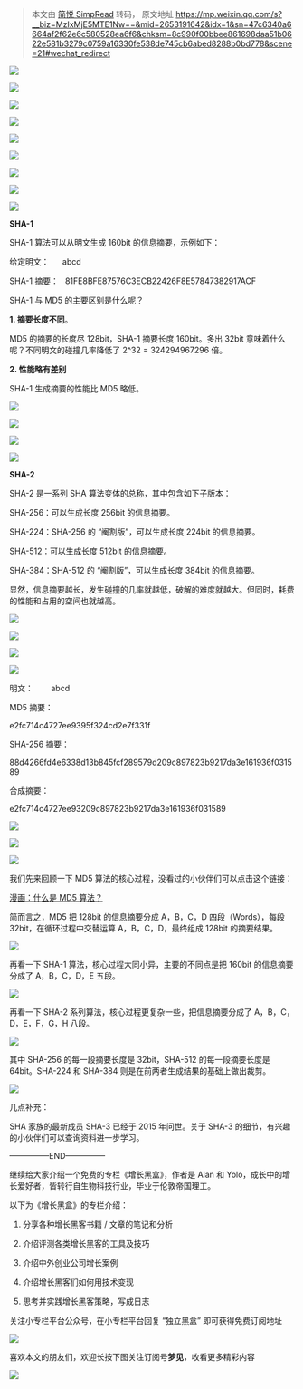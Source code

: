 > 本文由 [简悦 SimpRead](http://ksria.com/simpread/) 转码， 原文地址 https://mp.weixin.qq.com/s?__biz=MzIxMjE5MTE1Nw==&mid=2653191642&idx=1&sn=47c6340a6664af2f62e6c580528ea6f6&chksm=8c990f00bbee861698daa51b0622e581b3279c0759a16330fe538de745cb6abed8288b0bd778&scene=21#wechat_redirect

![](https://mmbiz.qpic.cn/mmbiz_jpg/NtO5sialJZGrUU6tFVDricuLHjkpQstLGibw05zJmNicJ4pOnFoSy4cib7CZdjw7sicLnBuicu0Ric1RtGWM7QeOweqTibg/0?wx_fmt=jpeg)

![](https://mmbiz.qpic.cn/mmbiz_jpg/NtO5sialJZGrUU6tFVDricuLHjkpQstLGibwAzmCkseiaFcPZFaHA4vqUoAvA2I101U8D78VSkx9NYw0DKHmo6gzrw/0?wx_fmt=jpeg)

![](https://mmbiz.qpic.cn/mmbiz_jpg/NtO5sialJZGolTkibOn5N02BRAw7BGXvQtCwvQnJVYv7xiaX8Soib0vPmaMFLOIEyIcfXradlVpOaMAv27z0c9pCCg/0?wx_fmt=jpeg)

![](https://mmbiz.qpic.cn/mmbiz_jpg/NtO5sialJZGolTkibOn5N02BRAw7BGXvQtTzTGs0WTK80hvIQiauO4OiaOnby0ianLsXStykGvodiaic60WjNzLR8n2WQ/0?wx_fmt=jpeg)

![](https://mmbiz.qpic.cn/mmbiz_jpg/NtO5sialJZGolTkibOn5N02BRAw7BGXvQt8ica0g0doTa660nXA0Tf8C2QbARjxAw0IWATVACYYewN401haLe29bQ/0?wx_fmt=jpeg)

![](https://mmbiz.qpic.cn/mmbiz_jpg/NtO5sialJZGolTkibOn5N02BRAw7BGXvQtscrFmaJQV2RpvDnhiamU7BrrbtpRUibFutMo9icsvpZpQIVPG4qHibDRpg/0?wx_fmt=jpeg)

![](https://mmbiz.qpic.cn/mmbiz_jpg/NtO5sialJZGolTkibOn5N02BRAw7BGXvQt6yxs8d7auDwmUiaI0A1Ywq2tM2ryTMjicj1DagVhf723JrbRKaNibJtuQ/0?wx_fmt=jpeg)

![](https://mmbiz.qpic.cn/mmbiz_jpg/NtO5sialJZGolTkibOn5N02BRAw7BGXvQtecicgOnlec7YiaHvOvX4OGg0TnEBdWZA11KhicZicKosyp2Twdc1Vqm1LA/0?wx_fmt=jpeg)

![](https://mmbiz.qpic.cn/mmbiz_jpg/NtO5sialJZGolTkibOn5N02BRAw7BGXvQtzSdHNrQqINpjfIQmQ0sLKzv6tbiat1LJRhjXHc4bPLiaUkI0vU3zRRrA/0?wx_fmt=jpeg)

**SHA-1**  

SHA-1 算法可以从明文生成 160bit 的信息摘要，示例如下：

给定明文：      abcd

SHA-1 摘要：   81FE8BFE87576C3ECB22426F8E57847382917ACF

SHA-1 与 MD5 的主要区别是什么呢？

**1. 摘要长度不同**。

MD5 的摘要的长度尽 128bit，SHA-1 摘要长度 160bit。多出 32bit 意味着什么呢？不同明文的碰撞几率降低了 2^32 = 324294967296 倍。

**2. 性能略有差别**

SHA-1 生成摘要的性能比 MD5 略低。

![](https://mmbiz.qpic.cn/mmbiz_jpg/NtO5sialJZGolTkibOn5N02BRAw7BGXvQtvfBIPCP2uwnsUicSde1gGlhkr30bicBVEjIVtf7QjulMLMqDKvVG4DKw/0?wx_fmt=jpeg)

![](https://mmbiz.qpic.cn/mmbiz_jpg/NtO5sialJZGolTkibOn5N02BRAw7BGXvQtF8lcgcvVbTtx3PZgnecRQmQktWA6gSiaA66ibuhFPSyfJfKmibicGF6E1g/0?wx_fmt=jpeg)

![](https://mmbiz.qpic.cn/mmbiz_jpg/NtO5sialJZGolTkibOn5N02BRAw7BGXvQtjlcUMg1p3b6Nlqibb4Lq0jbiclxYlaAqJhpxVeeTicR6NVHdJ7xWBTf1w/0?wx_fmt=jpeg)

![](https://mmbiz.qpic.cn/mmbiz_jpg/NtO5sialJZGolTkibOn5N02BRAw7BGXvQtam4AvPxt7Nc68lHFocwtVb144np4kyFJ20LRAxlGhy84OlIRQibqSEA/0?wx_fmt=jpeg)

**SHA-2**  

SHA-2 是一系列 SHA 算法变体的总称，其中包含如下子版本：

SHA-256：可以生成长度 256bit 的信息摘要。

SHA-224：SHA-256 的 “阉割版”，可以生成长度 224bit 的信息摘要。

SHA-512：可以生成长度 512bit 的信息摘要。

SHA-384：SHA-512 的 “阉割版”，可以生成长度 384bit 的信息摘要。

显然，信息摘要越长，发生碰撞的几率就越低，破解的难度就越大。但同时，耗费的性能和占用的空间也就越高。

![](https://mmbiz.qpic.cn/mmbiz_jpg/NtO5sialJZGolTkibOn5N02BRAw7BGXvQtpL4Nq1diabicV8TUTZrYz9Y9W6qk1LXpRRmQwicfsqufV9wxJ9mibqU9Nw/0?wx_fmt=jpeg)

![](https://mmbiz.qpic.cn/mmbiz_jpg/NtO5sialJZGolTkibOn5N02BRAw7BGXvQtE4GbAeK5zxo7R64zEsoXnA2kQibLiaic6xVqu5k2iboHybeCxUxRPvaHYQ/0?wx_fmt=jpeg)

![](https://mmbiz.qpic.cn/mmbiz_jpg/NtO5sialJZGolTkibOn5N02BRAw7BGXvQtzzIYMAvJaZrOhrzTibIft3EJJuX4IryMrcJ4ftHdmttaRvVPD08XIug/0?wx_fmt=jpeg)

![](https://mmbiz.qpic.cn/mmbiz_jpg/NtO5sialJZGolTkibOn5N02BRAw7BGXvQtYITdbRTfWriacImqw8LUkkSWuuKp7IXjyYAQGjXI8CzicNTIVCnPAqaw/0?wx_fmt=jpeg)

明文：        abcd

MD5 摘要：

e2fc714c4727ee9395f324cd2e7f331f

SHA-256 摘要：

88d4266fd4e6338d13b845fcf289579d209c897823b9217da3e161936f031589

合成摘要：

e2fc714c4727ee93209c897823b9217da3e161936f031589

![](https://mmbiz.qpic.cn/mmbiz_jpg/NtO5sialJZGolTkibOn5N02BRAw7BGXvQtNJfMsvJicrNwPXBDuqur7xvlM68MsM71Nn5TickgS43dLOibpRrS5upAQ/0?wx_fmt=jpeg)

![](https://mmbiz.qpic.cn/mmbiz_jpg/NtO5sialJZGolTkibOn5N02BRAw7BGXvQtYZviapNpDzce9pAzBz3dalf5JkdHW0icocFqic7Qiby0DfrNthpIkoVafQ/0?wx_fmt=jpeg)

![](https://mmbiz.qpic.cn/mmbiz_jpg/NtO5sialJZGolTkibOn5N02BRAw7BGXvQt50mZ1SC0N8cdC35Pia0O9mhXon5kAVla2vQICtjswUQbQ0N7le0KiaeQ/0?wx_fmt=jpeg)

我们先来回顾一下 MD5 算法的核心过程，没看过的小伙伴们可以点击这个链接：

[漫画：什么是 MD5 算法？](http://mp.weixin.qq.com/s?__biz=MzIxMjE5MTE1Nw==&mid=2653191503&idx=1&sn=b18bd0458bf884bcb5d01f1cf2ca8301&chksm=8c990f95bbee8683fcfa9e972fd887cb1e50328ab4d8bd1f6a68ea90de6c67f46e50847e36fb&scene=21#wechat_redirect)

简而言之，MD5 把 128bit 的信息摘要分成 A，B，C，D 四段（Words），每段 32bit，在循环过程中交替运算 A，B，C，D，最终组成 128bit 的摘要结果。

![](http://mmbiz.qpic.cn/mmbiz_png/NtO5sialJZGrE3Scnpyu8ibBP5FIP8NkdNK3MV6UZX1vl4icAvNjicyAKjib1ia11DBILjV8O7nVIcoluQ5oyLqCNJMw/0?wx_fmt=png)

再看一下 SHA-1 算法，核心过程大同小异，主要的不同点是把 160bit 的信息摘要分成了 A，B，C，D，E 五段。

![](https://mmbiz.qpic.cn/mmbiz_png/NtO5sialJZGolTkibOn5N02BRAw7BGXvQtyfm2FWJvCOGC8NsFZ6ibL20ic8OncjUYibKMrG61dbLA9eSBzPJ29HCsQ/0?wx_fmt=png)

再看一下 SHA-2 系列算法，核心过程更复杂一些，把信息摘要分成了 A，B，C，D，E，F，G，H 八段。

![](https://mmbiz.qpic.cn/mmbiz_png/NtO5sialJZGolTkibOn5N02BRAw7BGXvQt688FmfKqa8wlreBWkz7Mup8d3cgKyJod4Vibtq4UDFkuNC7cbkvHG8g/0?wx_fmt=png)

其中 SHA-256 的每一段摘要长度是 32bit，SHA-512 的每一段摘要长度是 64bit。SHA-224 和 SHA-384 则是在前两者生成结果的基础上做出裁剪。

![](https://mmbiz.qpic.cn/mmbiz_jpg/NtO5sialJZGolTkibOn5N02BRAw7BGXvQthMfvDoQWHS9pb9YAwcsUR7dqK0cHFgZdVPyCLK4YKB7lSWseMP9xAA/0?wx_fmt=jpeg)

几点补充：

SHA 家族的最新成员 SHA-3 已经于 2015 年问世。关于 SHA-3 的细节，有兴趣的小伙伴们可以查询资料进一步学习。

—————END—————

继续给大家介绍一个免费的专栏《增长黑盒》，作者是 Alan 和 Yolo，成长中的增长爱好者，皆转行自生物科技行业，毕业于伦敦帝国理工。

以下为《增长黑盒》的专栏介绍：

1. 分享各种增长黑客书籍 / 文章的笔记和分析

2. 介绍评测各类增长黑客的工具及技巧

3. 介绍中外创业公司增长案例

4. 介绍增长黑客们如何用技术变现

5. 思考并实践增长黑客策略，写成日志

关注小专栏平台公众号，在小专栏平台回复 “独立黑盒” 即可获得免费订阅地址

![](https://mmbiz.qpic.cn/mmbiz_png/NtO5sialJZGqOEJSOuHdBr383pNVb4zMWliaHuJ5pvfV758SpFClEo4F9M1Hkjeibqwa4mTDCLO8SFXBHtdM0cvNA/0?wx_fmt=png)

喜欢本文的朋友们，欢迎长按下图关注订阅号**梦见**，收看更多精彩内容

![](http://mmbiz.qpic.cn/mmbiz_jpg/NtO5sialJZGoBj18gILw2hefgpNaCia1eRhNCzRx29e1DpVhicyenCic4RQibDTbzySoqqpOrmBxu7KlLZM73YDDPJg/0?wx_fmt=jpeg)